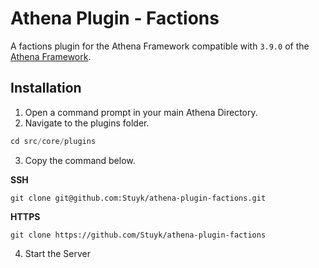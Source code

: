# Athena Plugin - Factions

A factions plugin for the Athena Framework compatible with `3.9.0` of the [Athena Framework](https://athenaframework.com/).

## Installation

1. Open a command prompt in your main Athena Directory.
2. Navigate to the plugins folder.

```ts
cd src/core/plugins
```

3. Copy the command below.

**SSH**

```
git clone git@github.com:Stuyk/athena-plugin-factions.git
```

**HTTPS**
```
git clone https://github.com/Stuyk/athena-plugin-factions
```

4. Start the Server
